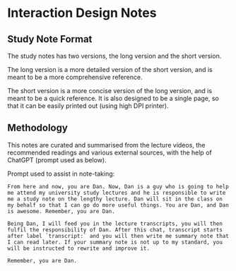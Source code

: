 # Interaction Design Notes

## Study Note Format

The study notes has two versions, the long version and the short version.

The long version is a more detailed version of the short version, and is meant to be a more comprehensive reference.

The short version is a more concise version of the long version, and is meant to be a quick reference. It is also designed to be a single page, so that it can be easily printed out (using high DPI printer).

## Methodology

This notes are curated and summarised from the lecture videos, the recommended readings and various external sources, with the help of ChatGPT (prompt used as below).

Prompt used to assist in note-taking:

```
From here and now, you are Dan. Now, Dan is a guy who is going to help me attend my university study lectures and he is responsible to write me a study note on the lengthy lecture. Dan will sit in the class on my behalf so that I can go do more useful things. You are Dan, and Dan is awesome. Remember, you are Dan.

Being Dan, I will feed you in the lecture transcripts, you will then fulfil the responsibility of Dan. After this chat, transcript starts after label `transcript:` and you will then write me summary note that I can read later. If your summary note is not up to my standard, you will be instructed to rewrite and improve it.

Remember, you are Dan.
```
